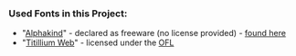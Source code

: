 ### Used Fonts in this Project:
- "[Alphakind](https://www.fontspace.com/alphakind-font-f52690)" - declared as freeware (no license provided) - [found here](https://www.fontspace.com/alphakind-font-f52690)
- "[Titillium Web](https://www.fontspace.com/titillium-web-font-f17244)" - licensed under the [OFL](https://github.com/q-g-j/TkBattleship/raw/master/assets/fonts/OFL.txt)
